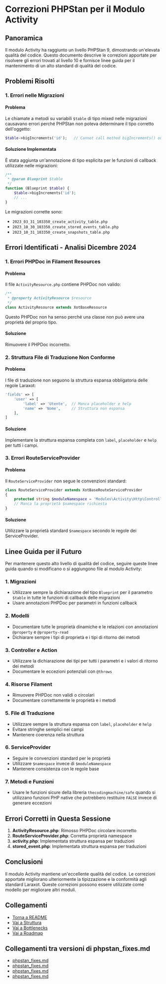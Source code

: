 # Correzioni PHPStan per il Modulo Activity

## Panoramica

Il modulo Activity ha raggiunto un livello PHPStan 9, dimostrando un'elevata qualità del codice. Questo documento descrive le correzioni apportate per risolvere gli errori trovati al livello 10 e fornisce linee guida per il mantenimento di un alto standard di qualità del codice.

## Problemi Risolti

### 1. Errori nelle Migrazioni

#### Problema
Le chiamate a metodi su variabili `$table` di tipo mixed nelle migrazioni causavano errori perché PHPStan non poteva determinare il tipo corretto dell'oggetto:

```php
$table->bigIncrements('id');   // Cannot call method bigIncrements() on mixed.
```

#### Soluzione Implementata
È stata aggiunta un'annotazione di tipo esplicita per le funzioni di callback utilizzate nelle migrazioni:

```php
/**
 * @param Blueprint $table
 */
function (Blueprint $table) {
    $table->bigIncrements('id');
    // ...
}
```

Le migrazioni corrette sono:
- `2023_03_31_103350_create_activity_table.php`
- `2023_10_30_103350_create_stored_events_table.php`
- `2023_10_31_103350_create_snapshots_table.php`

## Errori Identificati - Analisi Dicembre 2024

### 1. Errori PHPDoc in Filament Resources

#### Problema
Il file `ActivityResource.php` contiene PHPDoc non valido:

```php
/**
 * @property ActivityResource $resource
 */
class ActivityResource extends XotBaseResource
```

Questo PHPDoc non ha senso perché una classe non può avere una proprietà del proprio tipo.

#### Soluzione
Rimuovere il PHPDoc incorretto.

### 2. Struttura File di Traduzione Non Conforme

#### Problema
I file di traduzione non seguono la struttura espansa obbligatoria delle regole Laraxot:

```php
'fields' => [
    'user' => [
        'label' => 'Utente',  // Manca placeholder e help
        'name' => 'Nome',     // Struttura non espansa
    ],
]
```

#### Soluzione
Implementare la struttura espansa completa con `label`, `placeholder` e `help` per tutti i campi.

### 3. Errori RouteServiceProvider

#### Problema
Il `RouteServiceProvider` non segue le convenzioni standard:

```php
class RouteServiceProvider extends XotBaseRouteServiceProvider
{
    protected string $moduleNamespace = 'Modules\Activity\Http\Controllers'; // Nome proprietà errato
    // Manca la proprietà $namespace richiesta
}
```

#### Soluzione
Utilizzare la proprietà standard `$namespace` secondo le regole dei ServiceProvider.

## Linee Guida per il Futuro

Per mantenere questo alto livello di qualità del codice, seguire queste linee guida quando si modificano o si aggiungono file al modulo Activity:

### 1. Migrazioni

- Utilizzare sempre la dichiarazione del tipo `Blueprint` per il parametro `$table` in tutte le funzioni di callback delle migrazioni
- Usare annotazioni PHPDoc per parametri in funzioni callback

### 2. Modelli

- Documentare tutte le proprietà dinamiche e le relazioni con annotazioni `@property` e `@property-read`
- Dichiarare sempre i tipi di proprietà e i tipi di ritorno dei metodi

### 3. Controller e Action

- Utilizzare la dichiarazione dei tipi per tutti i parametri e i valori di ritorno dei metodi
- Documentare le eccezioni potenziali con `@throws`

### 4. Risorse Filament

- Rimuovere PHPDoc non validi o circolari
- Documentare correttamente le proprietà e i metodi

### 5. File di Traduzione

- Utilizzare sempre la struttura espansa con `label`, `placeholder` e `help`
- Evitare stringhe semplici nei campi
- Mantenere coerenza nella struttura

### 6. ServiceProvider

- Seguire le convenzioni standard per le proprietà
- Utilizzare `$namespace` invece di `$moduleNamespace`
- Mantenere consistenza con le regole base

### 7. Metodi e Funzioni

- Usare le funzioni sicure della libreria `thecodingmachine/safe` quando si utilizzano funzioni PHP native che potrebbero restituire `FALSE` invece di generare eccezioni

## Errori Corretti in Questa Sessione

1. **ActivityResource.php**: Rimosso PHPDoc circolare incorretto
2. **RouteServiceProvider.php**: Corretta proprietà namespace
3. **activity.php**: Implementata struttura espansa per traduzioni
4. **stored_event.php**: Implementata struttura espansa per traduzioni

## Conclusioni

Il modulo Activity mantiene un'eccellente qualità del codice. Le correzioni apportate migliorano ulteriormente la tipizzazione e la conformità agli standard Laraxot. Queste correzioni possono essere utilizzate come modello per migliorare altri moduli.

## Collegamenti

- [Torna a README](./README.md)
- [Vai a Struttura](./structure.md)
- [Vai a Bottlenecks](./bottlenecks.md)
- [Vai a Roadmap](./roadmap.md)

## Collegamenti tra versioni di phpstan_fixes.md
* [phpstan_fixes.md](laravel/Modules/Xot/docs/phpstan_fixes.md)
* [phpstan_fixes.md](laravel/Modules/User/docs/phpstan_fixes.md)
* [phpstan_fixes.md](laravel/Modules/User/docs/fixes/phpstan_fixes.md)
* [phpstan_fixes.md](laravel/Modules/Activity/docs/phpstan_fixes.md)

